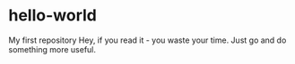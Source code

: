 # hello-world
My first repository
Hey, if you read it - you waste your time. Just go and do something more useful.
